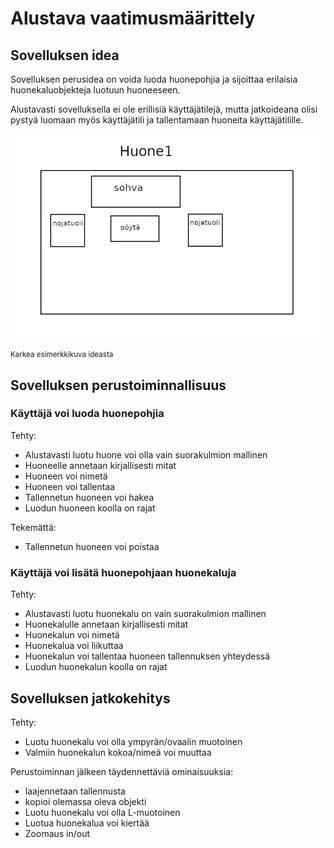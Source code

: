 # Alustava vaatimusmäärittely

## Sovelluksen idea

Sovelluksen perusidea on voida luoda huonepohjia ja sijoittaa erilaisia huonekaluobjekteja
luotuun huoneeseen.

Alustavasti sovelluksella ei ole erillisiä käyttäjätilejä, mutta jatkoideana olisi
pystyä luomaan myös käyttäjätili ja tallentamaan huoneita käyttäjätilille.

![esimerkkikuva](https://github.com/Kissaniemi/ot-harjoitustyo/blob/main/projekti/kuvat/esimerkkikuva.png)

<sub>Karkea esimerkkikuva ideasta</sub>

## Sovelluksen perustoiminnallisuus

### Käyttäjä voi luoda huonepohjia

Tehty: 
 - Alustavasti luotu huone voi olla vain suorakulmion mallinen
 - Huoneelle annetaan kirjallisesti mitat
 - Huoneen voi nimetä
 - Huoneen voi tallentaa
 - Tallennetun huoneen voi hakea
 - Luodun huoneen koolla on rajat

Tekemättä:
 - Tallennetun huoneen voi poistaa
  
### Käyttäjä voi lisätä huonepohjaan huonekaluja

Tehty: 
 - Alustavasti luotu huonekalu on vain suorakulmion mallinen
 - Huonekalulle annetaan kirjallisesti mitat
 - Huonekalun voi nimetä
 - Huonekalua voi liikuttaa
 - Huonekalun voi tallentaa huoneen tallennuksen yhteydessä
 - Luodun huonekalun koolla on rajat
 
## Sovelluksen jatkokehitys
 Tehty:
 - Luotu huonekalu voi olla ympyrän/ovaalin muotoinen
 - Valmiin huonekalun kokoa/nimeä voi muuttaa

 Perustoiminnan jälkeen täydennettäviä ominaisuuksia:
   - laajennetaan tallennusta
   - kopioi olemassa oleva objekti  
   - Luotu huonekalu voi olla L-muotoinen
   - Luotua huonekalua voi kiertää 
   - Zoomaus in/out

